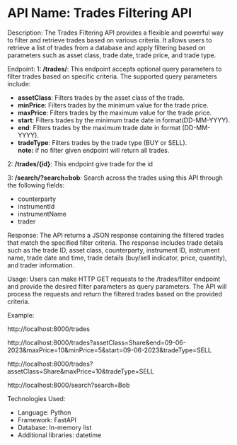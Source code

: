# API Name: Trades Filtering API
Description: The Trades Filtering API provides a flexible and powerful way to filter and retrieve trades based on various criteria. It allows users to retrieve a list of trades from a database and apply filtering based on parameters such as asset class, trade date, trade price, and trade type.


Endpoint:
1: __/trades/__: This endpoint accepts optional query parameters to filter trades based on specific criteria. The supported query parameters include: <br/>
* __assetClass__: Filters trades by the asset class of the trade.  <br/>
* __minPrice__: Filters trades by the minimum value for the trade price.  <br/>
* __maxPrice__: Filters trades by the maximum value for the trade price.  <br/>
* __start__: Filters trades by the minimum trade date in format(DD-MM-YYYY).  <br/>
* __end__: Filters trades by the maximum trade date in format (DD-MM-YYYY).  <br/>
* __tradeType__: Filters trades by the trade type (BUY or SELL).  <br/>
**note:** if no filter given endpoint will return all trades.

2: __/trades/{id}__: This endpoint give trade for the id

3: __/search/?search=bob__: Search across the trades using this API through the following fields: <br/>
* counterparty <br/>
* instrumentId <br/>
* instrumentName <br/>
* trader <br/>

Response:
The API returns a JSON response containing the filtered trades that match the specified filter criteria. The response includes trade details such as the trade ID, asset class, counterparty, instrument ID, instrument name, trade date and time, trade details (buy/sell indicator, price, quantity), and trader information.

Usage:
Users can make HTTP GET requests to the /trades/filter endpoint and provide the desired filter parameters as query parameters. The API will process the requests and return the filtered trades based on the provided criteria.

Example:

http://localhost:8000/trades

http://localhost:8000/trades?assetClass=Share&end=09-06-2023&maxPrice=10&minPrice=5&start=09-06-2023&tradeType=SELL

http://localhost:8000/trades?assetClass=Share&maxPrice=10&tradeType=SELL

http://localhost:8000/search?search=Bob

Technologies Used:

* Language: Python
* Framework: FastAPI
* Database: In-memory list
* Additional libraries: datetime

